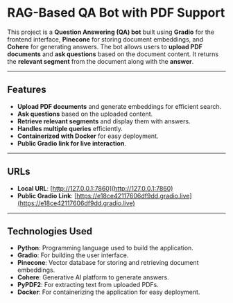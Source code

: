 # RAG-Based QA Bot with PDF Support

This project is a **Question Answering (QA) bot** built using **Gradio** for the frontend interface, **Pinecone** for storing document embeddings, and **Cohere** for generating answers. The bot allows users to **upload PDF documents** and **ask questions** based on the document content. It returns the **relevant segment** from the document along with the **answer**.

---

## **Features**

- **Upload PDF documents** and generate embeddings for efficient search.
- **Ask questions** based on the uploaded content.
- **Retrieve relevant segments** and display them with answers.
- **Handles multiple queries** efficiently.
- **Containerized with Docker** for easy deployment.
- **Public Gradio link for live interaction**.

---

## **URLs**

- **Local URL**: [http://127.0.0.1:7860](http://127.0.0.1:7860)  
- **Public Gradio Link**: [https://e18ce42117606df9dd.gradio.live](https://e18ce42117606df9dd.gradio.live)

---

## **Technologies Used**

- **Python**: Programming language used to build the application.
- **Gradio**: For building the user interface.
- **Pinecone**: Vector database for storing and retrieving document embeddings.
- **Cohere**: Generative AI platform to generate answers.
- **PyPDF2**: For extracting text from uploaded PDFs.
- **Docker**: For containerizing the application for easy deployment.





